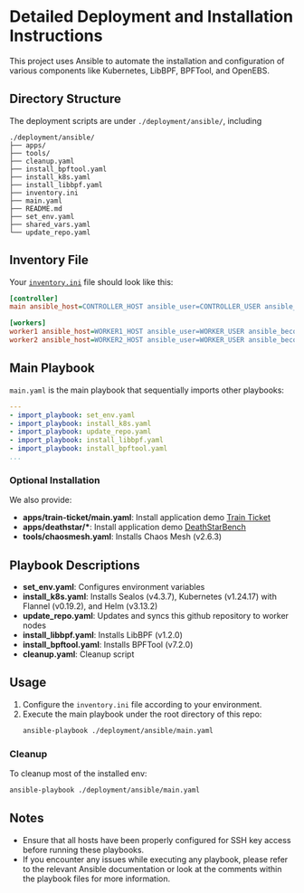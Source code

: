 # Detailed Deployment and Installation Instructions

This project uses Ansible to automate the installation and configuration of various components like Kubernetes, LibBPF, BPFTool, and OpenEBS.

## Directory Structure

The deployment scripts are under `./deployment/ansible/`, including

```
./deployment/ansible/
├── apps/
├── tools/
├── cleanup.yaml
├── install_bpftool.yaml
├── install_k8s.yaml
├── install_libbpf.yaml
├── inventory.ini
├── main.yaml
├── README.md
├── set_env.yaml
├── shared_vars.yaml
└── update_repo.yaml
```

## Inventory File

Your [`inventory.ini`](../deployment/ansible/inventory.ini) file should look like this:

```ini
[controller]
main ansible_host=CONTROLLER_HOST ansible_user=CONTROLLER_USER ansible_become_pass=USER_PASSWD ssh_key=CONTROLLER_SSH_KEY proxy=CONTROLLER_PROXY

[workers]
worker1 ansible_host=WORKER1_HOST ansible_user=WORKER_USER ansible_become_pass=USER_PASSWD proxy=WORKER1_PROXY
worker2 ansible_host=WORKER2_HOST ansible_user=WORKER_USER ansible_become_pass=USER_PASSWD proxy=WORKER2_PROXY
```

## Main Playbook

`main.yaml` is the main playbook that sequentially imports other playbooks:

```yaml
---
- import_playbook: set_env.yaml
- import_playbook: install_k8s.yaml
- import_playbook: update_repo.yaml
- import_playbook: install_libbpf.yaml
- import_playbook: install_bpftool.yaml
...
```

### Optional Installation

We also provide: 

- **apps/train-ticket/main.yaml**: Install application demo [Train Ticket](https://github.com/FudanSELab/train-ticket)
- **apps/deathstar/\***: Install application demo [DeathStarBench](https://github.com/delimitrou/DeathStarBench/)
- **tools/chaosmesh.yaml**: Installs Chaos Mesh (v2.6.3)

## Playbook Descriptions

- **set_env.yaml**: Configures environment variables
- **install_k8s.yaml**: Installs Sealos (v4.3.7), Kubernetes (v1.24.17) with Flannel (v0.19.2), and Helm (v3.13.2)
- **update_repo.yaml**: Updates and syncs this github repository to worker nodes
- **install_libbpf.yaml**: Installs LibBPF (v1.2.0)
- **install_bpftool.yaml**: Installs BPFTool (v7.2.0)
- **cleanup.yaml**: Cleanup script

## Usage

1. Configure the `inventory.ini` file according to your environment.
2. Execute the main playbook under the root directory of this repo:
    ```sh
    ansible-playbook ./deployment/ansible/main.yaml
    ```

### Cleanup

To cleanup most of the installed env:

```sh
ansible-playbook ./deployment/ansible/main.yaml
```

## Notes

- Ensure that all hosts have been properly configured for SSH key access before running these playbooks.
- If you encounter any issues while executing any playbook, please refer to the relevant Ansible documentation or look at the comments within the playbook files for more information.
